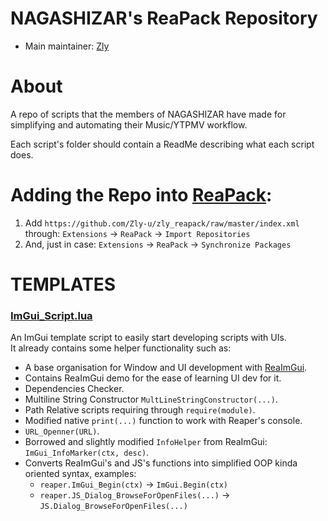 # NAGASHIZAR's ReaPack Repository

* Main maintainer: [Zly](https://github.com/Zly-u)

# About
A repo of scripts that the members of NAGASHIZAR have made for simplifying and automating their Music/YTPMV workflow.

Each script's folder should contain a ReadMe describing what each script does.


# Adding the Repo into [ReaPack](https://reapack.com/):
1. Add `https://github.com/Zly-u/zly_reapack/raw/master/index.xml` through: `Extensions` -> `ReaPack` -> `Import Repositories`
2. And, just in case: `Extensions` -> `ReaPack` -> `Synchronize Packages`


# TEMPLATES

### [ImGui_Script.lua](https://github.com/Zly-u/NAGASHIZAR_reapack/blob/master/_Templates/ImGui_Script.lua)
An ImGui template script to easily start developing scripts with UIs.  
It already contains some helper functionality such as:
  * A base organisation for Window and UI development with [ReaImGui](https://github.com/cfillion/reaimgui).
  * Contains ReaImGui demo for the ease of learning UI dev for it.
  * Dependencies Checker.
  * Multiline String Constructor `MultLineStringConstructor(...)`.
  * Path Relative scripts requiring through `require(module)`.
  * Modified native `print(...)` function to work with Reaper's console.
  * `URL_Openner(URL)`.
  * Borrowed and slightly modified `InfoHelper` from ReaImGui: `ImGui_InfoMarker(ctx, desc)`.
  * Converts ReaImGui's and JS's functions into simplified OOP kinda oriented syntax, examples:
    * `reaper.ImGui_Begin(ctx)` -> `ImGui.Begin(ctx)`
    * `reaper.JS_Dialog_BrowseForOpenFiles(...)` -> `JS.Dialog_BrowseForOpenFiles(...)`
